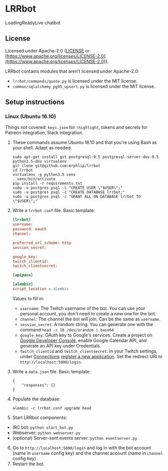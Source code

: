 # LRRbot

LoadingReadyLive chatbot

## License

Licensed under Apache-2.0 ([LICENSE](LICENSE) or [https://www.apache.org/licenses/LICENSE-2.0](https://www.apache.org/licenses/LICENSE-2.0)).

LRRbot contains modules that aren't licensed under Apache-2.0:

 * `lrrbot/commands/quote.py` is licensed under the MIT license.
 * `common/sqlalchemy_pg95_upsert.py` is licensed under the MIT license.

## Setup instructions

### Linux (Ubuntu 16.10)
Things not covered: `keys.json` for `!highlight`, tokens and secrets for Patreon integration, Slack integration.

 1. These commands assume Ubuntu 16.10 and that you're using Bash as your shell. Adapt as needed.  
    ```
    sudo apt-get install git postgresql-9.5 postgresql-server-dev-9.5 python3.5-dev virtualenv
    git clone git@github.com:mrphlip/lrrbot
    cd lrrbot
    virtualenv -p python3.5 venv
    . venv/bin/activate
    pip install -r requirements.txt
    sudo -u postgres psql -c "CREATE USER \"$USER\";"
    sudo -u postgres psql -c "CREATE DATABASE lrrbot;"
    sudo -u postgres psql -c "GRANT ALL ON DATABASE lrrbot TO \"$USER\";"
    ```

 2. Write a `lrrbot.conf` file. Basic template:

    ```ini
    [lrrbot]
    username: 
    password: oauth
    channel: 

    preferred_url_scheme: http
    session_secret: 

    google_key:
    twitch_clientid:
    twitch_clientsecret:

    [apipass]

    [alembic]
    script_location = alembic
    ```

    Values to fill in:

    * `username`: The Twitch username of the bot. You can use your personal account, you don't need to create a new one for the bot.
    * `channel`: The channel the bot will join. Can be the same as `username`.
    * `session_secret`: A random string. You can generate one with the command `head -c 18 /dev/urandom | base64`
    * `google_key`: OAuth key to Google's services. Create a project on [Google Developer Console](https://console.developers.google.com/),
        enable Google Calendar API, and generate an API key under Credentials.
    * `twitch_clientid` and `twitch_clientsecret`: In your Twitch settings, under [Connections](https://www.twitch.tv/settings/connections)
        [register a new application](https://www.twitch.tv/kraken/oauth2/clients/new). Set the redirect URI to `http://localhost:5000/login`. 


 3. Write a `data.json` file. Basic template:
    ```
    {
        "responses": {}
    }
    ```

 4. Populate the database:
    ```
    alembic -c lrrbot.conf upgrade head
    ```
 5. Start LRRbot components:
   * IRC bot: `python start_bot.py`
   * Webserver: `python webserver.py`
   * (optional) Server-sent events server: `python eventserver.py`
 6. Go to `http://localhost:5000/login` and log in with the bot account (name in `username` config key) and the channel account (name in `channel` config key).
 7. Restart the bot.
